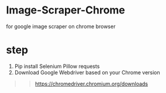 # Image-Scraper-Chrome
for google image scraper on chrome browser

# step
1. Pip install Selenium Pillow requests
2. Download Google Webdriver based on your Chrome version
 >> https://chromedriver.chromium.org/downloads
